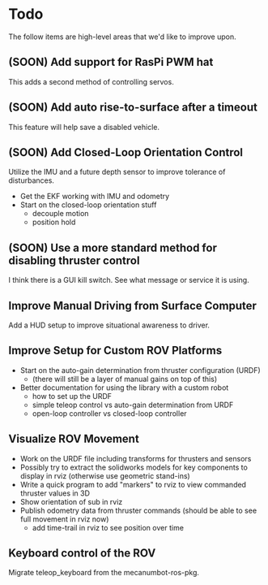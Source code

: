# Todo

The follow items are high-level areas that we'd like to improve upon.

## (SOON) Add support for RasPi PWM hat

This adds a second method of controlling servos.

## (SOON) Add auto rise-to-surface after a timeout

This feature will help save a disabled vehicle.

## (SOON) Add Closed-Loop Orientation Control

Utilize the IMU and a future depth sensor to improve tolerance of disturbances.

* Get the EKF working with IMU and odometry
* Start on the closed-loop orientation stuff
    * decouple motion
    * position hold

## (SOON) Use a more standard method for disabling thruster control

I think there is a GUI kill switch. See what message or service it is using.

## Improve Manual Driving from Surface Computer

Add a HUD setup to improve situational awareness to driver.

## Improve Setup for Custom ROV Platforms

* Start on the auto-gain determination from thruster configuration (URDF)
    * (there will still be a layer of manual gains on top of this)
* Better documentation for using the library with a custom robot
    * how to set up the URDF
    * simple teleop control vs auto-gain determination from URDF
    * open-loop controller vs closed-loop controller

## Visualize ROV Movement

* Work on the URDF file including transforms for thrusters and sensors
* Possibly try to extract the solidworks models for key components to display in rviz (otherwise use geometric stand-ins)
* Write a quick program to add "markers" to rviz to view commanded thruster values in 3D
* Show orientation of sub in rviz
* Publish odometry data from thruster commands (should be able to see full movement in rviz now)
    * add time-trail in rviz to see position over time

## Keyboard control of the ROV

Migrate teleop_keyboard from the mecanumbot-ros-pkg.
